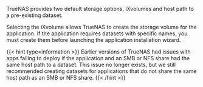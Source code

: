 &NewLine;

TrueNAS provides two default storage options, iXvolumes and host path to a pre-existing dataset.

Selecting the iXvolume allows TrueNAS to create the storage volume for the application.
If the application requires datasets with specific names, you must create them before launching the application installation wizard.

{{< hint type=information >}}
Earlier versions of TrueNAS had issues with apps failing to deploy if the application and an SMB or NFS share had the same host path to a dataset.
This issue no longer exists, but we still recommended creating datasets for applications that do not share the same host path as an SMB or NFS share.
{{< /hint >}}
